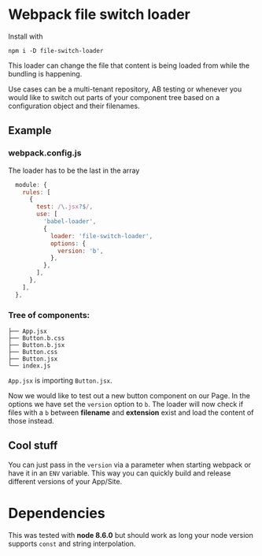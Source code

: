 # Webpack file switch loader

Install with
```
npm i -D file-switch-loader
```

This loader can change the file that content is being loaded from while the bundling is happening.

Use cases can be a multi-tenant repository, AB testing or whenever you would like to switch out parts of your component tree based on a configuration object and their filenames.


## Example
### webpack.config.js
The loader has to be the last in the array
```javascript
  module: {
    rules: [
      {
        test: /\.jsx?$/,
        use: [
          'babel-loader',
          {
            loader: 'file-switch-loader',
            options: {
              version: 'b',
            },
          },
        ],
      },
    ],
  },
```
### Tree of components:
```
├── App.jsx
├── Button.b.css
├── Button.b.jsx
├── Button.css
├── Button.jsx
└── index.js

```

`App.jsx` is importing `Button.jsx`.

Now we would like to test out a new button component on our Page. 
In the options we have set the `version` option to `b`.
The loader will now check if files with a `b` between **filename** and **extension** exist and load the content of those instead.

## Cool stuff
You can just pass in the `version` via a parameter when starting webpack or have it in an `ENV` variable.
This way you can quickly build and release different versions of your App/Site.


# Dependencies
This was tested with **node 8.6.0** but should work as long your node version supports `const` and string interpolation. 
